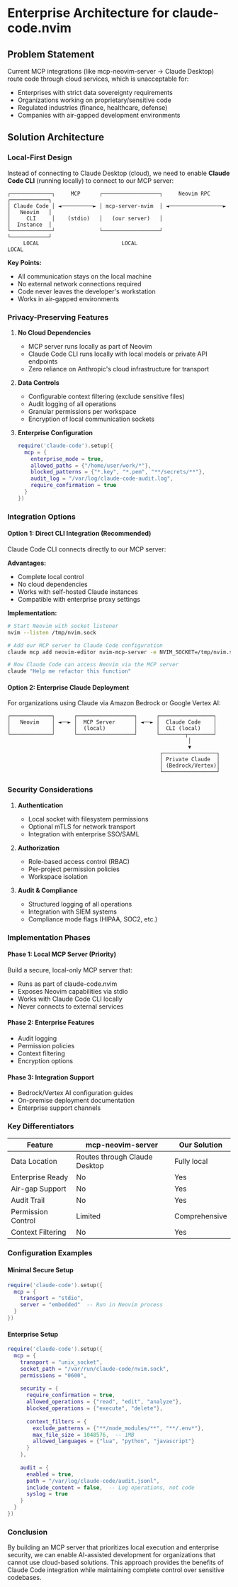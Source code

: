 # Enterprise Architecture for claude-code.nvim

## Problem Statement

Current MCP integrations (like mcp-neovim-server → Claude Desktop) route code through cloud services, which is unacceptable for:

- Enterprises with strict data sovereignty requirements
- Organizations working on proprietary/sensitive code
- Regulated industries (finance, healthcare, defense)
- Companies with air-gapped development environments

## Solution Architecture

### Local-First Design

Instead of connecting to Claude Desktop (cloud), we need to enable **Claude Code CLI** (running locally) to connect to our MCP server:

```text
┌─────────────┐     MCP      ┌──────────────────┐     Neovim RPC     ┌────────────┐
│ Claude Code │ ◄──────────► │ mcp-server-nvim  │ ◄─────────────────► │   Neovim   │
│     CLI     │    (stdio)   │   (our server)   │                     │  Instance  │
└─────────────┘              └──────────────────┘                     └────────────┘
     LOCAL                          LOCAL                                   LOCAL
```

**Key Points:**

- All communication stays on the local machine
- No external network connections required
- Code never leaves the developer's workstation
- Works in air-gapped environments

### Privacy-Preserving Features

1. **No Cloud Dependencies**
   - MCP server runs locally as part of Neovim
   - Claude Code CLI runs locally with local models or private API endpoints
   - Zero reliance on Anthropic's cloud infrastructure for transport

2. **Data Controls**
   - Configurable context filtering (exclude sensitive files)
   - Audit logging of all operations
   - Granular permissions per workspace
   - Encryption of local communication sockets

3. **Enterprise Configuration**

   ```lua
   require('claude-code').setup({
     mcp = {
       enterprise_mode = true,
       allowed_paths = {"/home/user/work/*"},
       blocked_patterns = {"*.key", "*.pem", "**/secrets/**"},
       audit_log = "/var/log/claude-code-audit.log",
       require_confirmation = true
     }
   })
   ```

### Integration Options

#### Option 1: Direct CLI Integration (Recommended)

Claude Code CLI connects directly to our MCP server:

**Advantages:**

- Complete local control
- No cloud dependencies
- Works with self-hosted Claude instances
- Compatible with enterprise proxy settings

**Implementation:**

```bash
# Start Neovim with socket listener
nvim --listen /tmp/nvim.sock

# Add our MCP server to Claude Code configuration
claude mcp add neovim-editor nvim-mcp-server -e NVIM_SOCKET=/tmp/nvim.sock

# Now Claude Code can access Neovim via the MCP server
claude "Help me refactor this function"
```

#### Option 2: Enterprise Claude Deployment

For organizations using Claude via Amazon Bedrock or Google Vertex AI:

```
┌─────────────┐      ┌──────────────────┐      ┌─────────────────┐
│   Neovim    │ ◄──► │  MCP Server      │ ◄──► │  Claude Code    │
│             │      │  (local)         │      │  CLI (local)    │
└─────────────┘      └──────────────────┘      └────────┬────────┘
                                                         │
                                                         ▼
                                                ┌─────────────────┐
                                                │ Private Claude  │
                                                │ (Bedrock/Vertex)│
                                                └─────────────────┘
```

### Security Considerations

1. **Authentication**
   - Local socket with filesystem permissions
   - Optional mTLS for network transport
   - Integration with enterprise SSO/SAML

2. **Authorization**
   - Role-based access control (RBAC)
   - Per-project permission policies
   - Workspace isolation

3. **Audit & Compliance**
   - Structured logging of all operations
   - Integration with SIEM systems
   - Compliance mode flags (HIPAA, SOC2, etc.)

### Implementation Phases

#### Phase 1: Local MCP Server (Priority)

Build a secure, local-only MCP server that:

- Runs as part of claude-code.nvim
- Exposes Neovim capabilities via stdio
- Works with Claude Code CLI locally
- Never connects to external services

#### Phase 2: Enterprise Features

- Audit logging
- Permission policies
- Context filtering
- Encryption options

#### Phase 3: Integration Support

- Bedrock/Vertex AI configuration guides
- On-premise deployment documentation
- Enterprise support channels

### Key Differentiators

| Feature | mcp-neovim-server | Our Solution |
|---------|-------------------|--------------|
| Data Location | Routes through Claude Desktop | Fully local |
| Enterprise Ready | No | Yes |
| Air-gap Support | No | Yes |
| Audit Trail | No | Yes |
| Permission Control | Limited | Comprehensive |
| Context Filtering | No | Yes |

### Configuration Examples

#### Minimal Secure Setup

```lua
require('claude-code').setup({
  mcp = {
    transport = "stdio",
    server = "embedded"  -- Run in Neovim process
  }
})
```

#### Enterprise Setup

```lua
require('claude-code').setup({
  mcp = {
    transport = "unix_socket",
    socket_path = "/var/run/claude-code/nvim.sock",
    permissions = "0600",
    
    security = {
      require_confirmation = true,
      allowed_operations = {"read", "edit", "analyze"},
      blocked_operations = {"execute", "delete"},
      
      context_filters = {
        exclude_patterns = {"**/node_modules/**", "**/.env*"},
        max_file_size = 1048576,  -- 1MB
        allowed_languages = {"lua", "python", "javascript"}
      }
    },
    
    audit = {
      enabled = true,
      path = "/var/log/claude-code/audit.jsonl",
      include_content = false,  -- Log operations, not code
      syslog = true
    }
  }
})
```

### Conclusion

By building an MCP server that prioritizes local execution and enterprise security, we can enable AI-assisted development for organizations that cannot use cloud-based solutions. This approach provides the benefits of Claude Code integration while maintaining complete control over sensitive codebases.
